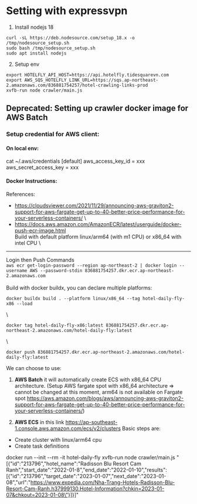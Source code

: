 # Setting with expressvpn 
1. Install nodejs 18
```
curl -sL https://deb.nodesource.com/setup_18.x -o /tmp/nodesource_setup.sh
sudo bash /tmp/nodesource_setup.sh
sudo apt install nodejs
```
2. Setup env
```
export HOTELFLY_API_HOST=https://api.hotelfly.tidesquarevn.com
export AWS_SQS_HOTELFLY_LINK_URL=https://sqs.ap-northeast-2.amazonaws.com/836881754257/hotel-crawling-links-prod
xvfb-run node crawler/main.js 
```

## Deprecated: Setting up crawler docker image for AWS Batch
### Setup credential for AWS client:
#### On local env:

cat ~/.aws/credentials
[default]
aws_access_key_id = xxx
aws_secret_access_key = xxx

#### Docker Instructions:
References:
* https://cloudsviewer.com/2021/11/29/announcing-aws-graviton2-support-for-aws-fargate-get-up-to-40-better-price-performance-for-your-serverless-containers/ \
* https://docs.aws.amazon.com/AmazonECR/latest/userguide/docker-push-ecr-image.html \
  Build with default platform linux/arm64 (with m1 CPU) or x86_64 with intel CPU \
***
Login then Push Commands \
```aws ecr get-login-password --region ap-northeast-2 | docker login --username AWS --password-stdin 836881754257.dkr.ecr.ap-northeast-2.amazonaws.com``` \
\
Build with docker buildx, you can declare multiple platforms:
```
docker buildx build . --platform linux/x86_64 --tag hotel-daily-fly-x86 --load   
```
\
```
docker tag hotel-daily-fly-x86:latest 836881754257.dkr.ecr.ap-northeast-2.amazonaws.com/hotel-daily-fly:latest
```
\
```
docker push 836881754257.dkr.ecr.ap-northeast-2.amazonaws.com/hotel-daily-fly:latest
```


We can choose to use:
1. **AWS Batch** it will automatically create ECS with x86_64 CPU architecture.
   (Setup AWS fargate spot with x86_64 architecture => cannot be changed at this moment, arm64 is not available on Fargate spot
   https://aws.amazon.com/blogs/aws/announcing-aws-graviton2-support-for-aws-fargate-get-up-to-40-better-price-performance-for-your-serverless-containers/)

2. **AWS ECS** in this link https://ap-southeast-1.console.aws.amazon.com/ecs/v2/clusters
   Basic steps are:
- Create cluster with linux/arm64 cpu
- Create task definitions

docker run --init --rm -it hotel-daily-fly xvfb-run node crawler/main.js "[{\"id\":\"213796\",\"hotel_name\":\"Radisson Blu Resort Cam Ranh\",\"start_date\":\"2022-01-8\",\"end_date\":\"2022-01-10\",\"results\":[{\"id\":\"213796\",\"target_date\":\"2023-01-07\",\"next_date\":\"2023-01-08\",\"url\":\"https://www.expedia.com/Nha-Trang-Hotels-Radisson-Blu-Resort-Cam-Ranh.h37999130.Hotel-Information?chkin=2023-01-07&chkout=2023-01-08\"}]}]"



```

```

